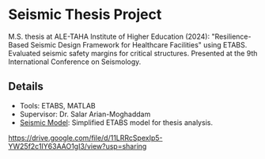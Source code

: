 # Seismic Thesis Project
M.S. thesis at ALE-TAHA Institute of Higher Education (2024):
"Resilience-Based Seismic Design Framework for Healthcare Facilities" using ETABS. Evaluated seismic safety margins for critical structures. Presented at the 9th International Conference on Seismology.

## Details
- Tools: ETABS, MATLAB
- Supervisor: Dr. Salar Arian-Moghaddam
- [Seismic Model](seismic_model.zip): Simplified ETABS model for thesis analysis.
  
https://drive.google.com/file/d/11LRRcSpexIp5-YW25f2c1IY63AAO1gI3/view?usp=sharing
